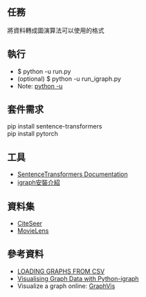 ## 任務
將資料轉成圖演算法可以使用的格式

## 執行
- $ python -u run.py  
- (optional) $ python -u run_igraph.py
- Note: [python -u](https://stackoverflow.com/questions/14258500/python-significance-of-u-option)

## 套件需求
pip install sentence-transformers    
pip install pytorch

## 工具
- [SentenceTransformers Documentation](https://www.sbert.net/)
- [igraph安裝介紹](https://igraph.org/python/)

## 資料集
- [CiteSeer](https://networkrepository.com/citeseer.php)
- [MovieLens](https://grouplens.org/datasets/movielens/)

## 參考資料
- [LOADING GRAPHS FROM CSV](https://pytorch-geometric.readthedocs.io/en/latest/notes/load_csv.html)
- [Visualising Graph Data with Python-igraph](https://towardsdatascience.com/visualising-graph-data-with-python-igraph-b3cc81a495cf)
- Visualize a graph online: [GraphVis](https://networkrepository.com/graphvis.php?d=./data/gsm50/labeled/citeseer.edges)
